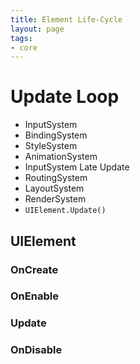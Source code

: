 ```yaml
---
title: Element Life-Cycle
layout: page
tags:
- core
---
```


# Update Loop

- InputSystem
- BindingSystem
- StyleSystem
- AnimationSystem
- InputSystem Late Update
- RoutingSystem
- LayoutSystem
- RenderSystem
- `UIElement.Update()`


## UIElement

### OnCreate

### OnEnable

### Update

### OnDisable

